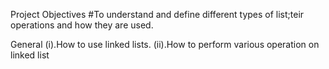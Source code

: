 Project Objectives
#To understand and define different types of list;teir operations and how they are used.


General
(i).How to use linked lists.
(ii).How to perform various operation on linked list
